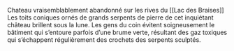 Chateau vraisemblablement abandonné sur les rives du [[Lac des Braises]]
Les toits coniques ornés de grands serpents de pierre de cet inquiétant château brillent sous la lune. Les gens du coin évitent soigneusement le bâtiment qui s’entoure parfois d’une brume verte, résultant des gaz toxiques qui s’échappent régulièrement des crochets des serpents sculptés.